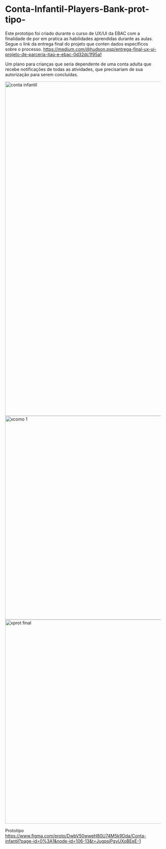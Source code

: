 # Conta-Infantil-Players-Bank-prot-tipo-

Este prototipo foi criado durante o curso de UX/UI da EBAC com a finalidade de por em pratica as habilidades aprendidas durante as aulas. Segue o link da entrega final do projeto que conten dados especificos sobre o processo.
https://medium.com/@hudson.psp/entrega-final-ux-ui-projeto-de-parceria-itaú-e-ebac-0d32dc1f95a1

Um plano para crianças que seria dependente de uma conta adulta que recebe notificações de todas as atividades, que precisariam de sua autorização para serem concluídas. 

<img width="1920" height="1080" alt="conta infantil" src="https://github.com/user-attachments/assets/280bbd6a-dd5c-43fa-9ac4-787753fa6361" />
<img width="1170" height="658" alt="xcomo 1" src="https://github.com/user-attachments/assets/3915a169-ef27-46fb-8654-3d7dc2c96e5e" />
<img width="1170" height="659" alt="xprot final" src="https://github.com/user-attachments/assets/e797876c-fce0-49c6-b744-1a2413469bd4" />

Prototipo
https://www.figma.com/proto/DwbV50wweH80U74M5k9Dda/Conta-infantil?page-id=0%3A1&node-id=106-13&t=JugpsjPgvUXoBEeE-1
